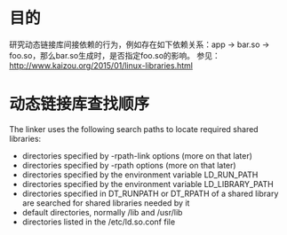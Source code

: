 # 目的
研究动态链接库间接依赖的行为，例如存在如下依赖关系：app -> bar.so -> foo.so，那么bar.so生成时，是否指定foo.so的影响。
参见：http://www.kaizou.org/2015/01/linux-libraries.html

# 动态链接库查找顺序
The linker uses the following search paths to locate required shared libraries:
* directories specified by -rpath-link options (more on that later)
* directories specified by -rpath options (more on that later)
* directories specified by the environment variable LD_RUN_PATH
* directories specified by the environment variable LD_LIBRARY_PATH
* directories specified in DT_RUNPATH or DT_RPATH of a shared library are searched for shared libraries needed by it
* default directories, normally /lib and /usr/lib
* directories listed in the /etc/ld.so.conf file
